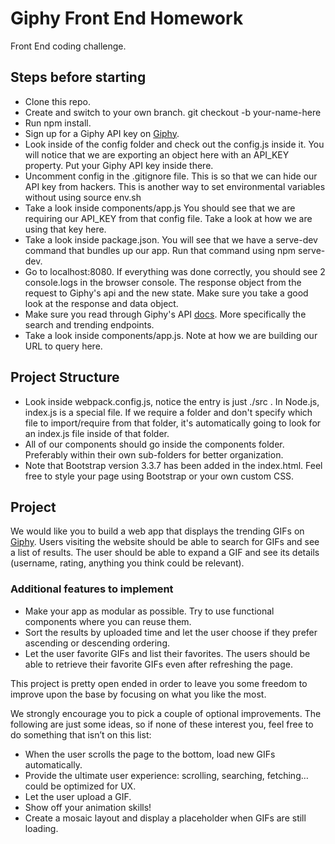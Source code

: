 # Giphy Front End Homework

Front End coding challenge.

## Steps before starting
- Clone this repo.
- Create and switch to your own branch. git checkout -b your-name-here
- Run npm install.
- Sign up for a Giphy API key on [Giphy](https://giphy.com/).
- Look inside of the config folder and check out the config.js inside it. You will notice that we are exporting an object here with an API_KEY property. Put your Giphy API key inside there.
- Uncomment config in the .gitignore file. This is so that we can hide our API key from hackers. This is another way to set environmental variables without using source env.sh
- Take a look inside components/app.js You should see that we are requiring our API_KEY from that config file. Take a look at how we are using that key here.
- Take a look inside package.json. You will see that we have a serve-dev command that bundles up our app. Run that command using npm serve-dev.
- Go to localhost:8080. If everything was done correctly, you should see 2 console.logs in the browser console. The response object from the request to Giphy's api and the new state. Make sure you take a good look at the response and data object.
- Make sure you read through Giphy's API [docs](https://developers.giphy.com/docs/). More specifically the search and trending endpoints.
- Take a look inside components/app.js. Note at how we are building our URL to query here.



## Project Structure
- Look inside webpack.config.js, notice the entry is just ./src . In Node.js, index.js is a special file. If we require a folder and don't specify which file to import/require from that folder, it's automatically going to look for an index.js file inside of that folder.
- All of our components should go inside the components folder. Preferably within their own sub-folders for better organization.
- Note that Bootstrap version 3.3.7 has been added in the index.html. Feel free to style your page using Bootstrap or your own custom CSS.



## Project

We would like you to build a web app that displays the trending GIFs on [Giphy](https://giphy.com/).
Users visiting the website should be able to search for GIFs and see a list of results. The user should be able to expand a GIF and see its details (username, rating, anything you think could be relevant).

### Additional features to implement
- Make your app as modular as possible. Try to use functional components where you can reuse them.
- Sort the results by uploaded time and let the user choose if they prefer ascending or descending ordering.
- Let the user favorite GIFs and list their favorites. The users should be able to retrieve their favorite GIFs even after refreshing the page.



This project is pretty open ended in order to leave you some freedom to improve upon the base by focusing on what you like the most.

We strongly encourage you to pick a couple of optional improvements. The following are just some ideas, so if none of these interest you, feel free to do something that isn’t on this list:
- When the user scrolls the page to the bottom, load new GIFs automatically.
- Provide the ultimate user experience: scrolling, searching, fetching… could be optimized for UX.
- Let the user upload a GIF.
- Show off your animation skills!
- Create a mosaic layout and display a placeholder when GIFs are still loading.
